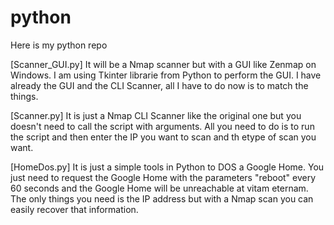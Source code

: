 # python
Here is my python repo

[Scanner_GUI.py]
  It will be a Nmap scanner but with a GUI like Zenmap on Windows.
  I am using Tkinter librarie from Python to perform the GUI.
  I have already the GUI and the CLI Scanner, all I have to do now is to match the things.


[Scanner.py]
  It is just a Nmap CLI Scanner like the original one but you doesn't need to call the script with arguments.
  All you need to do is to run the script and then enter the IP you want to scan and th etype of scan you want.
  

[HomeDos.py]
  It is just a simple tools in Python to DOS a Google Home.
  You just need to request the Google Home with the parameters "reboot" every 60 seconds and the Google Home will be unreachable at vitam eternam.
  The only things you need is the IP address but with a Nmap scan you can easily recover that information.
